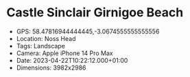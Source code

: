 # Castle Sinclair Girnigoe Beach

- GPS: 58.47816944444445,-3.0674555555555556
- Location: Noss Head
- Tags: Landscape
- Camera: Apple iPhone 14 Pro Max
- Date: 2023-04-22T10:22:12.000+01:00
- Dimensions: 3982x2986
